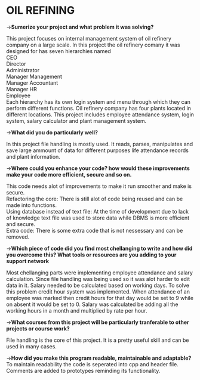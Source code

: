 OIL REFINING
=======================

->**Sumerize your project and what problem it was solving?**

This project focuses on internal management system of oil refinery company on a large scale. In this project the oil refinery comany it was designed for has seven hierarchies named <br />
CEO <br />
Director <br />
Administrator <br />
Manager Management <br />
Manager Accountant <br />
Manager HR <br />
Employee <br />
Each hierarchy has its own login system and menu through which they can perform different functions. Oil refinery company has four plants located in different locations. This project includes employee attendance system, login system, salary calculator and plant management system. 

->**What did you do particularly well?**

In this project file handling is mostly used. It reads, parses, manipulates and save large ammount of data for different purposes life attendance records and plant information.

->**Where could you enhance your code? how would these improvements make your code more efficient, secure and so on.**

This code needs alot of improvements to make it run smoother and make is secure. <br />
Refactoring the core: There is still alot of code being reused and can be made into functions.<br />
Using database instead of text file: At the time of development due to lack of knowledge text file was used to store data while DBMS is more efficient and secure.<br />
Extra code: There is some extra code that is not nessessary and can be removed.

->**Which piece of code did you find most chellanging to write and how did you overcome this? What tools or resources are you adding to your support network**

Most chellanging parts were implementing employee attendance and salary calculation. Since file handling was being used so it was alot harder to edit data in it. Salary needed to be calculated based on working days. To solve this problem credit hour system was implemented. When attendance of an employee was marked then credit hours for that day would be set to 9 while on absent it would be set to 0. Salary was calculated be adding all the working hours in a month and multiplied by rate per hour.

->**What courses from this project will be particularly tranferable to other projects or course work?**

File handling is the core of this project. It is a pretty useful skill and can be used in many cases.

->**How did you make this program readable, maintainable and adaptable?**
To maintain readability the code is seperated into cpp and header file. Comments are added to prototypes reminding its functionality.
